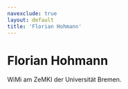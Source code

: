 ```yaml
---
navexclude: true
layout: default
title: 'Florian Hohmann'
---
```


# Florian Hohmann

WiMi am ZeMKI der Universität Bremen.